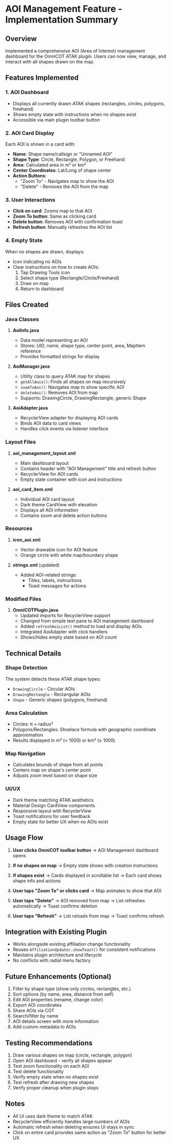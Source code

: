 # AOI Management Feature - Implementation Summary

## Overview
Implemented a comprehensive AOI (Area of Interest) management dashboard for the OmniCOT ATAK plugin. Users can now view, manage, and interact with all shapes drawn on the map.

## Features Implemented

### 1. **AOI Dashboard**
   - Displays all currently drawn ATAK shapes (rectangles, circles, polygons, freehand)
   - Shows empty state with instructions when no shapes exist
   - Accessible via main plugin toolbar button

### 2. **AOI Card Display**
   Each AOI is shown in a card with:
   - **Name**: Shape name/callsign or "Unnamed AOI"
   - **Shape Type**: Circle, Rectangle, Polygon, or Freehand
   - **Area**: Calculated area in m² or km²
   - **Center Coordinates**: Lat/Long of shape center
   - **Action Buttons**:
     - "Zoom To" - Navigates map to show the AOI
     - "Delete" - Removes the AOI from the map

### 3. **User Interactions**
   - **Click on card**: Zooms map to that AOI
   - **Zoom To button**: Same as clicking card
   - **Delete button**: Removes AOI with confirmation toast
   - **Refresh button**: Manually refreshes the AOI list

### 4. **Empty State**
   When no shapes are drawn, displays:
   - Icon indicating no AOIs
   - Clear instructions on how to create AOIs:
     1. Tap Drawing Tools icon
     2. Select shape type (Rectangle/Circle/Freehand)
     3. Draw on map
     4. Return to dashboard

## Files Created

### Java Classes
1. **AoiInfo.java**
   - Data model representing an AOI
   - Stores: UID, name, shape type, center point, area, MapItem reference
   - Provides formatted strings for display

2. **AoiManager.java**
   - Utility class to query ATAK map for shapes
   - `getAllAois()`: Finds all shapes on map recursively
   - `zoomToAoi()`: Navigates map to show specific AOI
   - `deleteAoi()`: Removes AOI from map
   - Supports: DrawingCircle, DrawingRectangle, generic Shape

3. **AoiAdapter.java**
   - RecyclerView adapter for displaying AOI cards
   - Binds AOI data to card views
   - Handles click events via listener interface

### Layout Files
1. **aoi_management_layout.xml**
   - Main dashboard layout
   - Contains header with "AOI Management" title and refresh button
   - RecyclerView for AOI cards
   - Empty state container with icon and instructions

2. **aoi_card_item.xml**
   - Individual AOI card layout
   - Dark theme CardView with elevation
   - Displays all AOI information
   - Contains zoom and delete action buttons

### Resources
1. **icon_aoi.xml**
   - Vector drawable icon for AOI feature
   - Orange circle with white map/boundary shape

2. **strings.xml** (updated)
   - Added AOI-related strings:
     - Titles, labels, instructions
     - Toast messages for actions

### Modified Files
1. **OmniCOTPlugin.java**
   - Updated imports for RecyclerView support
   - Changed from simple text pane to AOI management dashboard
   - Added `refreshAoiList()` method to load and display AOIs
   - Integrated AoiAdapter with click handlers
   - Shows/hides empty state based on AOI count

## Technical Details

### Shape Detection
The system detects these ATAK shape types:
- `DrawingCircle` - Circular AOIs
- `DrawingRectangle` - Rectangular AOIs  
- `Shape` - Generic shapes (polygons, freehand)

### Area Calculation
- Circles: π × radius²
- Polygons/Rectangles: Shoelace formula with geographic coordinate approximation
- Results displayed in m² (< 1000) or km² (≥ 1000)

### Map Navigation
- Calculates bounds of shape from all points
- Centers map on shape's center point
- Adjusts zoom level based on shape size

### UI/UX
- Dark theme matching ATAK aesthetics
- Material Design CardView components
- Responsive layout with RecyclerView
- Toast notifications for user feedback
- Empty state for better UX when no AOIs exist

## Usage Flow

1. **User clicks OmniCOT toolbar button**
   → AOI Management dashboard opens

2. **If no shapes on map**
   → Empty state shows with creation instructions

3. **If shapes exist**
   → Cards displayed in scrollable list
   → Each card shows shape info and actions

4. **User taps "Zoom To" or clicks card**
   → Map animates to show that AOI

5. **User taps "Delete"**
   → AOI removed from map
   → List refreshes automatically
   → Toast confirms deletion

6. **User taps "Refresh"**
   → List reloads from map
   → Toast confirms refresh

## Integration with Existing Plugin
- Works alongside existing affiliation change functionality
- Reuses `AffiliationUpdater.showToast()` for consistent notifications
- Maintains plugin architecture and lifecycle
- No conflicts with radial menu factory

## Future Enhancements (Optional)
1. Filter by shape type (show only circles, rectangles, etc.)
2. Sort options (by name, area, distance from self)
3. Edit AOI properties (rename, change color)
4. Export AOI coordinates
5. Share AOIs via COT
6. Search/filter by name
7. AOI details screen with more information
8. Add custom metadata to AOIs

## Testing Recommendations
1. Draw various shapes on map (circle, rectangle, polygon)
2. Open AOI dashboard - verify all shapes appear
3. Test zoom functionality on each AOI
4. Test delete functionality
5. Verify empty state when no shapes exist
6. Test refresh after drawing new shapes
7. Verify proper cleanup when plugin stops

## Notes
- All UI uses dark theme to match ATAK
- RecyclerView efficiently handles large numbers of AOIs
- Automatic refresh when deleting ensures UI stays in sync
- Click on entire card provides same action as "Zoom To" button for better UX
